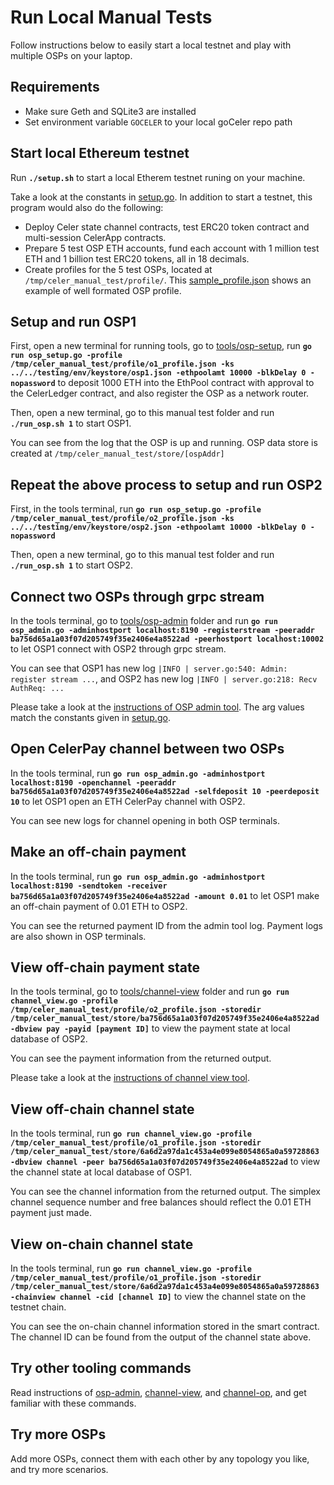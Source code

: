 # Run Local Manual Tests

Follow instructions below to easily start a local testnet and play with multiple OSPs on your laptop.

## Requirements

- Make sure Geth and SQLite3 are installed
- Set environment variable `GOCELER` to your local goCeler repo path

## Start local Ethereum testnet

Run **`./setup.sh`** to start a local Etherem testnet runing on your machine.

Take a look at the constants in [setup.go](./setup.go). In addition to start a testnet, this program would also do the following:

- Deploy Celer state channel contracts, test ERC20 token contract and multi-session CelerApp contracts.
- Prepare 5 test OSP ETH accounts, fund each account with 1 million test ETH and 1 billion test ERC20 tokens, all in 18 decimals. 
- Create profiles for the 5 test OSPs, located at `/tmp/celer_manual_test/profile/`. This [sample_profile.json](./sample_profile.json) shows an example of well formated OSP profile.

## Setup and run OSP1

First, open a new terminal for running tools, go to [tools/osp-setup](../../tools/osp-setup/), run **`go run osp_setup.go -profile /tmp/celer_manual_test/profile/o1_profile.json -ks ../../testing/env/keystore/osp1.json -ethpoolamt 10000 -blkDelay 0 -nopassword`** to deposit 1000 ETH into the EthPool contract with approval to the CelerLedger contract, and also register the OSP as a network router.

Then, open a new terminal, go to this manual test folder and run **`./run_osp.sh 1`** to start OSP1.

You can see from the log that the OSP is up and running. OSP data store is created at `/tmp/celer_manual_test/store/[ospAddr]`

## Repeat the above process to setup and run OSP2

First, in the tools terminal, run **`go run osp_setup.go -profile /tmp/celer_manual_test/profile/o2_profile.json -ks ../../testing/env/keystore/osp2.json -ethpoolamt 10000 -blkDelay 0 -nopassword`**

Then, open a new terminal, go to this manual test folder and run **`./run_osp.sh 1`** to start OSP2.

## Connect two OSPs through grpc stream

In the tools terminal, go to [tools/osp-admin](../../tools/osp-admin/) folder and run **`go run osp_admin.go -adminhostport localhost:8190 -registerstream -peeraddr ba756d65a1a03f07d205749f35e2406e4a8522ad -peerhostport localhost:10002`** to let OSP1 connect with OSP2 through grpc stream.

You can see that OSP1 has new log `|INFO | server.go:540: Admin: register stream ...`, and OSP2 has new log `|INFO | server.go:218: Recv AuthReq: ...`

Please take a look at the [instructions of OSP admin tool](../../tools/osp-admin/README.md). The arg values match the constants given in [setup.go](./setup.go).

## Open CelerPay channel between two OSPs

In the tools terminal, run **`go run osp_admin.go -adminhostport localhost:8190 -openchannel -peeraddr ba756d65a1a03f07d205749f35e2406e4a8522ad -selfdeposit 10 -peerdeposit 10`** to let OSP1 open an ETH CelerPay channel with OSP2.

You can see new logs for channel opening in both OSP terminals.

## Make an off-chain payment

In the tools terminal, run **`go run osp_admin.go -adminhostport localhost:8190 -sendtoken -receiver ba756d65a1a03f07d205749f35e2406e4a8522ad -amount 0.01`** to let OSP1 make an off-chain payment of 0.01 ETH to OSP2.

You can see the returned payment ID from the admin tool log. Payment logs are also shown in OSP terminals.

## View off-chain payment state

In the tools terminal, go to [tools/channel-view](../../tools/channel-view/) folder and run **`go run channel_view.go -profile /tmp/celer_manual_test/profile/o2_profile.json -storedir /tmp/celer_manual_test/store/ba756d65a1a03f07d205749f35e2406e4a8522ad -dbview pay -payid [payment ID]`** to view the payment state at local database of OSP2.

You can see the payment information from the returned output.

Please take a look at the [instructions of channel view tool](../../tools/channel-view/README.md).

## View off-chain channel state

In the tools terminal, run **`go run channel_view.go -profile /tmp/celer_manual_test/profile/o1_profile.json -storedir /tmp/celer_manual_test/store/6a6d2a97da1c453a4e099e8054865a0a59728863 -dbview channel -peer ba756d65a1a03f07d205749f35e2406e4a8522ad`** to view the channel state at local database of OSP1.

You can see the channel information from the returned output. The simplex channel sequence number and free balances should reflect the 0.01 ETH payment just made.

## View on-chain channel state

In the tools terminal, run **`go run channel_view.go -profile /tmp/celer_manual_test/profile/o1_profile.json -storedir /tmp/celer_manual_test/store/6a6d2a97da1c453a4e099e8054865a0a59728863 -chainview channel -cid [channel ID]`** to view the channel state on the testnet chain.

You can see the on-chain channel information stored in the smart contract. The channel ID can be found from the output of the channel state above. 

## Try other tooling commands

Read instructions of [osp-admin](../../tools/osp-admin/README.md), [channel-view](../../tools/channel-view/README.md), and [channel-op](../../tools/channel-op/README.md), and get familiar with these commands.

## Try more OSPs

Add more OSPs, connect them with each other by any topology you like, and try more scenarios.
